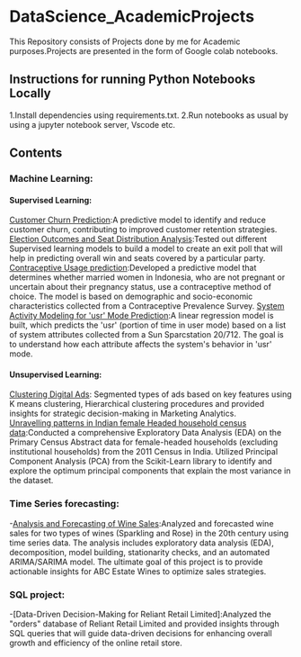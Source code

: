 # DataScience_AcademicProjects
This Repository consists of Projects done by me for Academic purposes.Projects are presented in the form of Google colab notebooks.
## Instructions for running Python Notebooks Locally
1.Install dependencies using requirements.txt.
2.Run notebooks as usual by using a jupyter notebook server, Vscode etc.
## Contents
### Machine Learning:
#### Supervised Learning:
[Customer Churn Prediction](https://github.com/RajithaMamillapally/DataScience_AcademicProjects/tree/main/Capsone_project):A predictive model to identify and reduce customer churn, contributing to improved customer retention strategies.
[Election Outcomes and Seat Distribution Analysis]():Tested out different Supervised learning models to build a model to create an exit poll that will help in predicting overall win and seats covered by a particular party.
[Contraceptive Usage prediction]():Developed a predictive model that determines whether married women in Indonesia, who are not pregnant or uncertain about their pregnancy status, use a contraceptive method of choice. The model is based on demographic and socio-economic characteristics collected from a Contraceptive Prevalence Survey.
[System Activity Modeling for 'usr' Mode Prediction]():A linear regression model is built, which predicts the 'usr' (portion of time in user mode) based on a list of system attributes collected from a Sun Sparcstation 20/712. The goal is to understand how each attribute affects the system's behavior in 'usr' mode.
#### Unsupervised Learning:
[Clustering Digital Ads](): Segmented types of ads based on key features using K means clustering, Hierarchical clustering procedures and provided insights for strategic decision-making in Marketing Analytics.<br>
[Unravelling patterns in Indian female Headed household census data]():Conducted a comprehensive Exploratory Data Analysis (EDA) on the Primary Census Abstract data for female-headed households (excluding institutional households) from the 2011 Census in India. Utilized Principal Component Analysis (PCA) from the Scikit-Learn library to identify and explore the optimum principal components that explain the most variance in the dataset.<br>
### Time Series forecasting:
-[Analysis and Forecasting of Wine Sales]():Analyzed and forecasted wine sales for two types of wines (Sparkling and Rose) in the 20th century using time series data. The analysis includes exploratory data analysis (EDA), decomposition, model building, stationarity checks, and an automated ARIMA/SARIMA model. The ultimate goal  of this project is to provide actionable insights for ABC Estate Wines to optimize sales strategies.<br>
### SQL project:
-[Data-Driven Decision-Making for Reliant Retail Limited]:Analyzed the "orders" database of Reliant Retail Limited and provided insights through SQL queries that will guide data-driven decisions for enhancing overall growth and efficiency of the online retail store.
